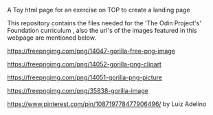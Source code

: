 A Toy html page for an exercise on TOP to create a landing page

This repository contains the files needed for the 'The Odin Project's' Foundation curriculum , also the url's of the images featured in this webpage are mentioned below.

https://freepngimg.com/png/14047-gorilla-free-png-image

https://freepngimg.com/png/14052-gorilla-png-clipart

https://freepngimg.com/png/14051-gorilla-png-picture

https://freepngimg.com/png/35838-gorilla-image

https://www.pinterest.com/pin/108719778477906496/ by Luiz Adelino
